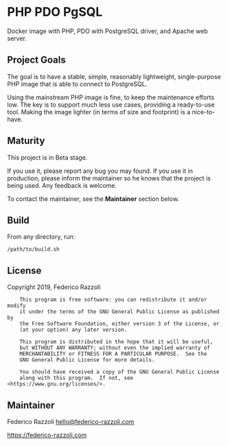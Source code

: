 # PHP PDO PgSQL

Docker image with PHP, PDO with PostgreSQL driver, and Apache web server.

## Project Goals

The goal is to have a stable, simple, reasonably lightweight, single-purpose PHP
image that is able to connect to PostgreSQL.

Using the mainstream PHP image is fine, to keep the maintenance efforts low.
The key is to support much less use cases, providing a ready-to-use tool.
Making the image lighter (in terms of size and footprint) is a nice-to-have.

## Maturity

This project is in Beta stage.

If you use it, please report any bug you may found.
If you use it in production, please inform the maintainer so he knows that the 
project is being used.
Any feedback is welcome.

To contact the maintainer, see the **Maintainer** section below.

## Build

From any directory, run:

```
/path/to/build.sh
```

## License

Copyright 2019, Federico Razzoli

```
    This program is free software: you can redistribute it and/or modify
    it under the terms of the GNU General Public License as published by
    the Free Software Foundation, either version 3 of the License, or
    (at your option) any later version.

    This program is distributed in the hope that it will be useful,
    but WITHOUT ANY WARRANTY; without even the implied warranty of
    MERCHANTABILITY or FITNESS FOR A PARTICULAR PURPOSE.  See the
    GNU General Public License for more details.

    You should have received a copy of the GNU General Public License
    along with this program.  If not, see <https://www.gnu.org/licenses/>.
```

## Maintainer

Federico Razzoli <hello@federico-razzoli.com>

https://federico-razzoli.com


